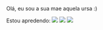 <p>
Olá, eu sou a sua mae aquela ursa :)
</p>

<p>
 <stron> Estou apredendo:  
<!-- img do html5 -->
 <img src="https://img.shields.io/badge/HTML5-E34F26?style=for-the-badge&logo=html5&logoColor=white" />
<!-- imagem do css3 -->
 <img src="https://img.shields.io/badge/CSS3-1572B6?style=for-the-badge&logo=css3&logoColor=white" />
<!-- imagem do java-->
<img src="https://img.shields.io/badge/Java-ED8B00?style=for-the-badge&logo=java&logoColor=white" />
</p>


